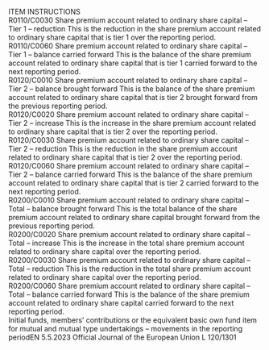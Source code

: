  
ITEM  INSTRUCTIONS  
R0110/C0030  Share premium account related to 
ordinary share capital – Tier 1 – 
reduction  This is the reduction in the share premium account related to ordinary 
share capital that is tier 1 over the reporting period.  
R0110/C0060  Share premium account related to 
ordinary share capital – Tier 1 – 
balance carried forward  This is the balance of the share premium account related to ordinary 
share capital that is tier 1 carried forward to the next reporting period.  
R0120/C0010  Share premium account related to 
ordinary share capital – Tier 2 – 
balance brought forward  This is the balance of the share premium account related to ordinary 
share capital that is tier 2 brought forward from the previous reporting 
period.  
R0120/C0020  Share premium account related to 
ordinary share capital – Tier 2 – 
increase  This is the increase in the share premium account related to ordinary 
share capital that is tier 2 over the reporting period.  
R0120/C0030  Share premium account related to 
ordinary share capital – Tier 2 – 
reduction  This is the reduction in the share premium account related to ordinary 
share capital that is tier 2 over the reporting period.  
R0120/C0060  Share premium account related to 
ordinary share capital – Tier 2 – 
balance carried forward  This is the balance of the share premium account related to ordinary 
share capital that is tier 2 carried forward to the next reporting period.  
R0200/C0010  Share premium account related to 
ordinary share capital –Total – 
balance brought forward  This is the total balance of the share premium account related to ordinary 
share capital brought forward from the previous reporting period.  
R0200/C0020  Share premium account related to 
ordinary share capital –Total – 
increase  This is the increase in the total share premium account related to 
ordinary share capital over the reporting period.  
R0200/C0030  Share premium account related to 
ordinary share capital –Total – 
reduction  This is the reduction in the total share premium account related to 
ordinary share capital over the reporting period.  
R0200/C0060  Share premium account related to 
ordinary share capital –Total – 
balance carried forward  This is the balance of the share premium account related to ordinary 
share capital carried forward to the next reporting period.  
Initial funds, members’ 
contributions or the 
equivalent basic own 
fund item for mutual 
and mutual type 
undertakings – 
movements in the 
reporting periodEN  5.5.2023 Official Journal of the European Union L 120/1301